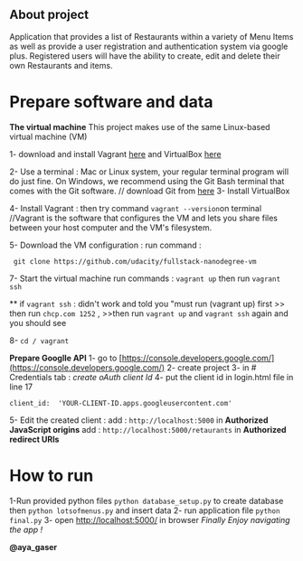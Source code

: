 ## About project

Application that provides a list of Restaurants within a variety of Menu Items as well as provide a user registration and authentication system via google plus. Registered users will have the ability to create, edit and delete their own Restaurants and items.




# Prepare software and data

**The virtual machine**
This project makes use of the same Linux-based virtual machine (VM) 

1- download and install  Vagrant [here](https://www.vagrantup.com/) and VirtualBox [here](https://www.virtualbox.org/wiki/Download_Old_Builds_5_1)

2- Use a terminal : Mac or Linux system, your regular terminal program will do just fine.
   On Windows, we recommend using the Git Bash terminal that comes with the Git software. 
   // download Git from [here](https://git-scm.com/downloads)
3- Install VirtualBox

4- Install Vagrant : then try command `vagrant --version`on terminal 
  //Vagrant is the software that configures the VM and lets you share files between your host computer and the VM's filesystem.
 
5- Download the VM configuration : 
   run command :

     git clone https://github.com/udacity/fullstack-nanodegree-vm

7- Start the virtual machine
  run commands :  `vagrant up` then run `vagrant ssh`
  
  ** if `vagrant ssh` : didn't work and told you "must run (vagrant up) first 
    >> then run  `chcp.com 1252` ,
     >>then run `vagrant up`  and  `vagrant ssh` again and you should see
 
 8-  `cd / vagrant`


**Prepare Googlle API**
 1- go to [https://console.developers.google.com/](https://console.developers.google.com/)
 2- create project
 3- in # Credentials tab :  *create oAuth client Id* 
 4-  put the client id in login.html file in line 17 
 

    client_id:  'YOUR-CLIENT-ID.apps.googleusercontent.com'

 5- Edit the created client : 
  add : `http://localhost:5000` in  **Authorized JavaScript origins**
  add : `http://localhost:5000/retaurants` in **Authorized redirect URIs**
 
# How to run

 1-Run provided python files  `python database_setup.py` to create database then `python lotsofmenus.py`  and insert data
2- run application file `python final.py`
3- open [http://localhost:5000/](http://localhost:5000/) in browser
*Finally Enjoy navigating the app !* 

**@aya_gaser**
